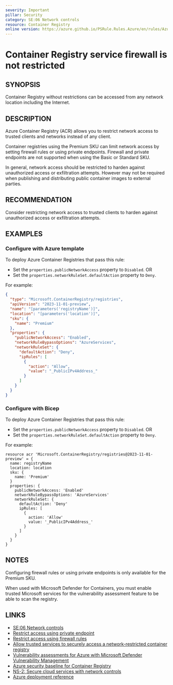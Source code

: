 ```yaml
---
severity: Important
pillar: Security
category: SE:06 Network controls
resource: Container Registry
online version: https://azure.github.io/PSRule.Rules.Azure/en/rules/Azure.ACR.Firewall/
---
```


# Container Registry service firewall is not restricted

## SYNOPSIS

Container Registry without restrictions can be accessed from any network location including the Internet.

## DESCRIPTION

Azure Container Registry (ACR) allows you to restrict network access to trusted clients and networks instead of any client.

Container registries using the Premium SKU can limit network access by setting firewall rules or using private endpoints.
Firewall and private endpoints are not supported when using the Basic or Standard SKU.

In general, network access should be restricted to harden against unauthorized access or exfiltration attempts.
However may not be required when publishing and distributing public container images to external parties.

## RECOMMENDATION

Consider restricting network access to trusted clients to harden against unauthorized access or exfiltration attempts.

## EXAMPLES

### Configure with Azure template

To deploy Azure Container Registries that pass this rule:

- Set the `properties.publicNetworkAccess` property to `Disabled`. OR
- Set the `properties.networkRuleSet.defaultAction` property to `Deny`.

For example:

```json
{
  "type": "Microsoft.ContainerRegistry/registries",
  "apiVersion": "2023-11-01-preview",
  "name": "[parameters('registryName')]",
  "location": "[parameters('location')]",
  "sku": {
    "name": "Premium"
  },
  "properties": {
    "publicNetworkAccess": "Enabled",
    "networkRuleBypassOptions": "AzureServices",
    "networkRuleSet": {
      "defaultAction": "Deny",
      "ipRules": [
        {
          "action": "Allow",
          "value": "_PublicIPv4Address_"
        }
      ]
    }
  }
}
```

### Configure with Bicep

To deploy Azure Container Registries that pass this rule:

- Set the `properties.publicNetworkAccess` property to `Disabled`. OR
- Set the `properties.networkRuleSet.defaultAction` property to `Deny`.

For example:

```bicep
resource acr 'Microsoft.ContainerRegistry/registries@2023-11-01-preview' = {
  name: registryName
  location: location
  sku: {
    name: 'Premium'
  }
  properties: {
    publicNetworkAccess: 'Enabled'
    networkRuleBypassOptions: 'AzureServices'
    networkRuleSet: {
      defaultAction: 'Deny'
      ipRules: [
        {
          action: 'Allow'
          value: '_PublicIPv4Address_'
        }
      ]
    }
  }
}
```

<!-- external:avm avm/res/container-registry/registry:0.5.1 publicNetworkAccess -->

## NOTES

Configuring firewall rules or using private endpoints is only available for the Premium SKU.

When used with Microsoft Defender for Containers,
you must enable trusted Microsoft services for the vulnerability assessment feature to be able to scan the registry.

## LINKS

- [SE:06 Network controls](https://learn.microsoft.com/azure/well-architected/security/networking)
- [Restrict access using private endpoint](https://learn.microsoft.com/azure/container-registry/container-registry-private-link)
- [Restrict access using firewall rules](https://learn.microsoft.com/azure/container-registry/container-registry-access-selected-networks)
- [Allow trusted services to securely access a network-restricted container registry](https://learn.microsoft.com/azure/container-registry/allow-access-trusted-services)
- [Vulnerability assessments for Azure with Microsoft Defender Vulnerability Management](https://learn.microsoft.com/azure/defender-for-cloud/agentless-container-registry-vulnerability-assessment)
- [Azure security baseline for Container Registry](https://learn.microsoft.com/security/benchmark/azure/baselines/container-registry-security-baseline)
- [NS-2: Secure cloud services with network controls](https://learn.microsoft.com/security/benchmark/azure/baselines/container-registry-security-baseline#ns-2-secure-cloud-services-with-network-controls)
- [Azure deployment reference](https://learn.microsoft.com/azure/templates/microsoft.containerregistry/registries#registryproperties)

